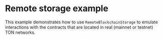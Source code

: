 # Remote storage example

This example demonstrates how to use `RemoteBlockchainStorage` to emulate interactions with the contracts that are located in real (mainnet or testnet) TON networks.